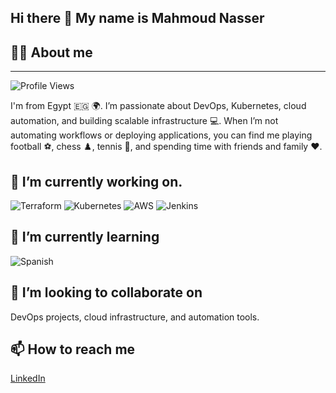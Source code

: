 ## Hi there 👋 My name is Mahmoud Nasser

## 🙋‍♂️ About me
-------------
![Profile Views](https://komarev.com/ghpvc/?username=Salieri20&color=blue)

I'm from Egypt 🇪🇬 🌍. I’m passionate about DevOps, Kubernetes, cloud automation, and building scalable infrastructure 💻. When I’m not automating workflows or deploying applications, you can find me playing football ⚽, chess ♟️, tennis 🎾, and spending time with friends and family ❤️.
 
## 🔭 I’m currently working on. 
![Terraform](https://img.shields.io/badge/Terraform-623CE4?style=flat&logo=terraform&logoColor=white)
![Kubernetes](https://img.shields.io/badge/Kubernetes-326CE5?style=flat&logo=kubernetes&logoColor=white)
![AWS](https://img.shields.io/badge/AWS-232F3E?style=flat&logo=amazon-aws&logoColor=white)
![Jenkins](https://img.shields.io/badge/Jenkins-D24939?style=flat&logo=jenkins&logoColor=white)

## 🌱 I’m currently learning 
![Spanish](https://github.com/bobbyg603/bobbyg603/raw/main/assets/spanish-flag-round.svg)

## 👯 I’m looking to collaborate on 
DevOps projects, cloud infrastructure, and automation tools.  

## 📫 How to reach me
[LinkedIn](https://www.linkedin.com/in/mahmoud-nasser-32345424a) 

